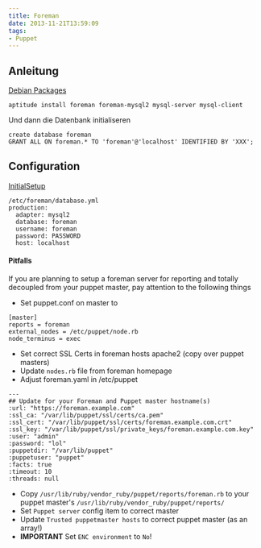 ```yaml
---
title: Foreman
date: 2013-11-21T13:59:09
tags:
- Puppet
---
```


## Anleitung

[Debian Packages](http://theforeman.org/manuals/1.3/index.html#3.3.3DebianPackages)

    aptitude install foreman foreman-mysql2 mysql-server mysql-client

Und dann die Datenbank initialiseren

    create database foreman
    GRANT ALL ON foreman.* TO 'foreman'@'localhost' IDENTIFIED BY 'XXX';

## Configuration

[InitialSetup](http://theforeman.org/manuals/1.3/index.html#3.5.1InitialSetup)

```
/etc/foreman/database.yml
production:
  adapter: mysql2
  database: foreman
  username: foreman
  password: PASSWORD
  host: localhost
```

#### Pitfalls

If you are planning to setup a foreman server for reporting and totally
decoupled from your puppet master, pay attention to the following things

* Set puppet.conf on master to

```
[master]
reports = foreman
external_nodes = /etc/puppet/node.rb
node_terminus = exec
```

* Set correct SSL Certs in foreman hosts apache2 (copy over puppet masters)
* Update `nodes.rb` file from foreman homepage
* Adjust foreman.yaml in /etc/puppet

```
---
## Update for your Foreman and Puppet master hostname(s)
:url: "https://foreman.example.com"
:ssl_ca: "/var/lib/puppet/ssl/certs/ca.pem"
:ssl_cert: "/var/lib/puppet/ssl/certs/foreman.example.com.crt"
:ssl_key: "/var/lib/puppet/ssl/private_keys/foreman.example.com.key"
:user: "admin"
:password: "lol"
:puppetdir: "/var/lib/puppet"
:puppetuser: "puppet"
:facts: true
:timeout: 10
:threads: null
```

* Copy `/usr/lib/ruby/vendor_ruby/puppet/reports/foreman.rb` to your puppet
  master's `/usr/lib/ruby/vendor_ruby/puppet/reports/`
* Set `Puppet server` config item to correct master
* Update `Trusted puppetmaster hosts` to correct puppet master (as an
  array!)
* **IMPORTANT** Set `ENC environment` to `No`!
